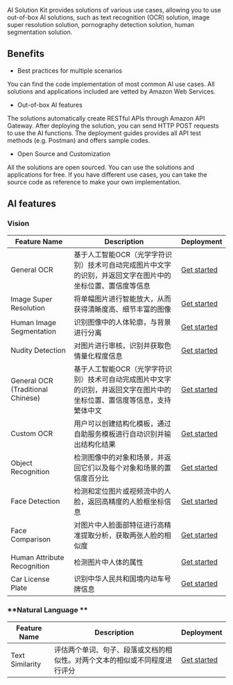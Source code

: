 AI Solution Kit provides solutions of various use cases, allowing you to use out-of-box AI solutions, such as text recognition (OCR) solution, image super resolution solution, pornography detection solution, human segmentation solution.

## Benefits
*  Best practices for multiple scenarios

You can find the code implementation of most common AI use cases. All solutions and applications included are vetted by Amazon Web Services.

*  Out-of-box AI features

The solutions automatically create RESTful APIs through Amazon API Gateway. After deploying the solution, you can send HTTP POST requests to use the AI functions. The deployment guides provides all API test methods (e.g. Postman) and offers sample codes.

*  Open Source and Customization

All the solutions are open sourced. You can use the solutions and applications for free. If you have different use cases, you can take the source code as reference to make your own implementation.


## AI features

### **Vision**
|    **Feature Name**   | **Description**    | **Deployment** |
|--------------|------------|-------------|
|General OCR|基于人工智能OCR（光学字符识别）技术可自动完成图片中文字的识别，并返回文字在图片中的坐标位置、置信度等信息|[Get started](deploy-general-ocr-en.md)|
|Image Super Resolution|将单幅图片进行智能放大，从而获得清晰度高、细节丰富的图像|[Get started](deploy-image-super-resolution-en.md)|
|Human Image Segmentation|识别图像中的人体轮廓，与背景进行分离|[Get started](deploy-human-image-segmentation-en.md)|
|Nudity Detection|对图片进行审核，识别并获取色情量化程度信息|[Get started](deploy-nudity-detection-en.md)|
|General OCR (Traditional Chinese)|基于人工智能OCR（光学字符识别）技术可自动完成图片中文字的识别，并返回文字在图片中的坐标位置、置信度等信息，支持繁体中文|[Get started](deploy-general-ocr-traditional-en.md)|
|Custom OCR|用户可以创建结构化模板，通过自助服务模板进行自动识别并输出结构化结果|[Get started](deploy-custom-ocr-en.md)|
|Object Recognition|检测图像中的对象和场景，并返回它们以及每个对象和场景的置信度百分比|[Get started](deploy-object-recognition-en.md)|
|Face Detection|检测和定位图片或视频流中的人脸，返回高精度的人脸框坐标信息|[Get started](deploy-face-detection-en.md)|
|Face Comparison|对图片中人脸面部特征进行高精准提取分析，获取两张人脸的相似度|[Get started](deploy-face-comparison-en.md)|
|Human Attribute Recognition |检测图片中人体的属性|[Get started](deploy-human-attribute-recognition-en.md)|
|Car License Plate|识别中华人民共和国境内动车号牌信息|[Get started](deploy-car-license-plate-en.md)|

### **Natural Language **
|    **Feature Name**   | **Description**    | **Deployment** |
|--------------|------------|-------------|
|Text Similarity|评估两个单词、句子、段落或文档的相似性。对两个文本的相似或不同程度进行评分|[Get started](deploy-text-similarity-en.md)|

<!--
### **语音技术**
|    **名称**   | **描述**    | **部署说明** |
|--------------|------------|-------------|
|||
-->